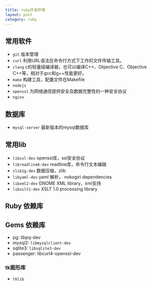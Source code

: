 ```yaml
---
title: ruby开发环境
layout: post
category: ruby
---
```



## 常用软件

* `git` 版本管理
* `curl` 利用URL语法在命令行方式下工作的文件传输工具。
* `clang` c的轻量级编译器，也可以编译C++、Objective C、Objective C++等，相对于gcc和g++性能更好。
* `make` 构建工具，配置文件在Makefile
* `nodejs` 
* `openssl` 为网络通信提供安全及数据完整性的一种安全协议
* `nginx`

## 数据库
- `mysql-server` 最新版本的mysql数据库


## 常用lib

* `libssl-dev` openssl库，ssl安全协议
* `libreadline6-dev`  readline库，命令行文本编辑
* `zlib1g-dev` 数据压缩，zlib
* `libyaml-dev` yaml 解析， nokogiri dependencies
* `libxml2-dev` GNOME XML library，xml支持
* `libxslt1-dev` XSLT 1.0 processing library

## Ruby 依赖库



## Gems 依赖库

* pg: libpq-dev
* mysql2: `libmysqlclient-dev`
* sqlite3: `libsqlite3-dev`
* passenger: libcurl4-openssl-dev


### tk图形库
- `tklib`